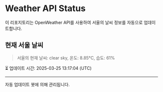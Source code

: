 
# Weather API Status

이 리포지토리는 OpenWeather API를 사용하여 서울의 날씨 정보를 자동으로 업데이트합니다.

## 현재 서울 날씨
> 서울의 현재 날씨: clear sky, 온도: 8.85°C, 습도: 61%

⏳ 업데이트 시간: 2025-03-25 13:17:04 (UTC)

---
자동 업데이트 봇에 의해 관리됩니다.
